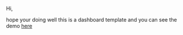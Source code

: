 Hi,

hope your doing well this is a dashboard template and you can see the demo [here](https://ali-en-2000.github.io/dashsh/)

